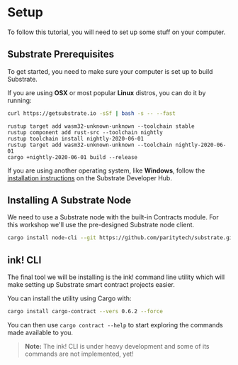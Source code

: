 Setup
===

To follow this tutorial, you will need to set up some stuff on your computer.

## Substrate Prerequisites

To get started, you need to make sure your computer is set up to build Substrate.

If you are using __OSX__ or most popular __Linux__ distros, you can do it by running:

```bash
curl https://getsubstrate.io -sSf | bash -s -- --fast
```

```
rustup target add wasm32-unknown-unknown --toolchain stable
rustup component add rust-src --toolchain nightly
rustup toolchain install nightly-2020-06-01
rustup target add wasm32-unknown-unknown --toolchain nightly-2020-06-01
cargo +nightly-2020-06-01 build --release
```
If you are using another operating system, like __Windows__, follow the [installation instructions](https://substrate.dev/docs/en/knowledgebase/getting-started/windows-users) on the Substrate Developer Hub.

## Installing A Substrate Node

We need to use a Substrate node with the built-in Contracts module. For this workshop we'll use the pre-designed Substrate node client.
```bash
cargo install node-cli --git https://github.com/paritytech/substrate.git --tag v2.0.0-rc4 --force --locked
```

## ink! CLI

The final tool we will be installing is the ink! command line utility which will make setting up Substrate smart contract projects easier.

You can install the utility using Cargo with:

```bash
cargo install cargo-contract --vers 0.6.2 --force
```

You can then use `cargo contract --help` to start exploring the commands made available to you.
> **Note:** The ink! CLI is under heavy development and some of its commands are not implemented, yet!
